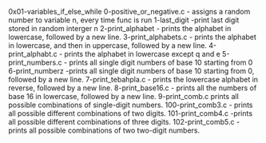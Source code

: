 0x01-variables_if_else_while
0-positive_or_negative.c - assigns a random number to variable n, every time func is run 
1-last_digit -print last digit stored in random interger n
2-print_alphabet -  prints the alphabet in lowercase, followed by a new line.
3-print_alphabets.c -  prints the alphabet in lowercase, and then in uppercase, followed by a new line.
4-print_alphabt.c -  prints the alphabet in lowercase except q and e
5-print_numbers.c - prints all single digit numbers of base 10 starting from 0
6-print_numberz -prints all single digit numbers of base 10 starting from 0, followed by a new line.
7-print_tebahpla.c -  prints the lowercase alphabet in reverse, followed by a new line.
8-print_base16.c -  prints all the numbers of base 16 in lowercase, followed by a new line.
9-print_comb.c prints all possible combinations of single-digit numbers.
100-print_comb3.c - prints all possible different combinations of two digits.
101-print_comb4.c -prints all possible different combinations of three digits.
102-print_comb5.c -  prints all possible combinations of two two-digit numbers.
